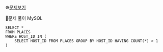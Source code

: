 ⚙[문제보기](https://school.programmers.co.kr/learn/courses/30/lessons/77487)



🔎문제 풀이
MySQL
```MySQL
SELECT * 
FROM PLACES
WHERE HOST_ID IN (
    SELECT HOST_ID FROM PLACES GROUP BY HOST_ID HAVING COUNT(*) > 1
)
```